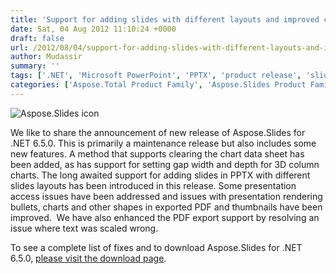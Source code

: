 ```yaml
---
title: 'Support for adding slides with different layouts and improved chart rendering added in Aspose.Slides for .NET 6.5.0'
date: Sat, 04 Aug 2012 11:10:24 +0000
draft: false
url: /2012/08/04/support-for-adding-slides-with-different-layouts-and-improved-chart-rendering-added-in-aspose.slides-for-.net-6.5.0/
author: Mudassir
summary: ''
tags: ['.NET', 'Microsoft PowerPoint', 'PPTX', 'product release', 'slide layouts', 'slide rendering', 'slides']
categories: ['Aspose.Total Product Family', 'Aspose.Slides Product Family']
---
```


![Aspose.Slides icon][1]

We like to share the announcement of new release of Aspose.Slides for .NET 6.5.0. This is primarily a maintenance release but also includes some new features. A method that supports clearing the chart data sheet has been added, as has support for setting gap width and depth for 3D column charts. The long awaited support for adding slides in PPTX with different slides layouts has been introduced in this release. Some presentation access issues have been addressed and issues with presentation rendering bullets, charts and other shapes in exported PDF and thumbnails have been improved.  We have also enhanced the PDF export support by resolving an issue where text was scaled wrong.

To see a complete list of fixes and to download Aspose.Slides for .NET 6.5.0, [please visit the download page][2].




[1]: http://www.aspose.com/Images/aspose.slides-logo2.jpg
[2]: http://www.aspose.com/community/files/51/.net-components/aspose.slides-for-.net/default.aspx





